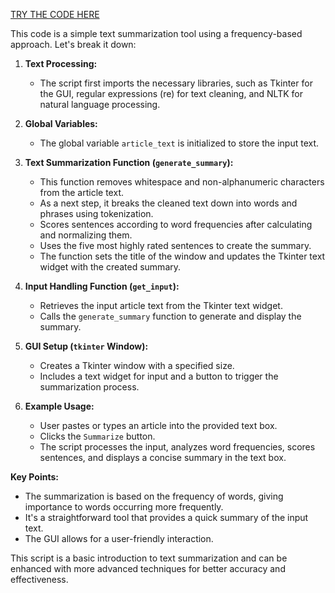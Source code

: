  [TRY THE CODE HERE](https://colab.research.google.com/drive/1RmfBPra0td3G_1MtCXNBED0DeQ28u0Hq?usp=sharing) 

This code is a simple text summarization tool using a frequency-based approach. Let's break it down:

1. **Text Processing:**
   - The script first imports the necessary libraries, such as Tkinter for the GUI, regular expressions (re) for text cleaning, and NLTK for natural language processing.

2. **Global Variables:**
   - The global variable `article_text` is initialized to store the input text.

3. **Text Summarization Function (`generate_summary`):**
   * This function removes whitespace and non-alphanumeric characters from the article text.
   * As a next step, it breaks the cleaned text down into words and phrases using tokenization.
   * Scores sentences according to word frequencies after calculating and normalizing them.
   * Uses the five most highly rated sentences to create the summary.
   * The function sets the title of the window and updates the Tkinter text widget with the created summary.

4. **Input Handling Function (`get_input`):**
   - Retrieves the input article text from the Tkinter text widget.
   - Calls the `generate_summary` function to generate and display the summary.

5. **GUI Setup (`tkinter` Window):**
   - Creates a Tkinter window with a specified size.
   - Includes a text widget for input and a button to trigger the summarization process.

6. **Example Usage:**
   - User pastes or types an article into the provided text box.
   - Clicks the `Summarize` button.
   - The script processes the input, analyzes word frequencies, scores sentences, and displays a concise summary in the text box.

**Key Points:**
   - The summarization is based on the frequency of words, giving importance to words occurring more frequently.
   - It's a straightforward tool that provides a quick summary of the input text.
   - The GUI allows for a user-friendly interaction.

This script is a basic introduction to text summarization and can be enhanced with more advanced techniques for better accuracy and effectiveness.

